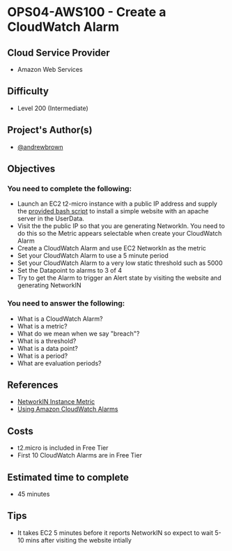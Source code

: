 # OPS04-AWS100 - Create a CloudWatch Alarm

## Cloud Service Provider
- Amazon Web Services

## Difficulty
- Level 200 (Intermediate)

## Project's Author(s)
- [@andrewbrown](https://twitter.com/andrewbrown)

## Objectives

### You need to complete the following:
- Launch an EC2 t2-micro instance with a public IP address and supply the [provided bash script](OPS04-AWS200-userdata.sh) to install a simple website with an apache server in the UserData.
- Visit the the public IP so that you are generating NetworkIn. You need
  to do this so the Metric appears selectable when create your
CloudWatch Alarm
- Create a CloudWatch Alarm and use EC2 NetworkIn as the metric
- Set your CloudWatch Alarm to use a 5 minute period
- Set your CloudWatch Alarm to a very low static threshold such as 5000
- Set the Datapoint to alarms to 3 of 4
- Try to get the Alarm to trigger an Alert state by visiting the website
  and generating NetworkIN

### You need to answer the following:
- What is a CloudWatch Alarm?
- What is a metric?
- What do we mean when we say "breach"?
- What is a threshold?
- What is a data point?
- What is a period?
- What are evaluation periods?

## References
- [NetworkIN Instance Metric](https://docs.aws.amazon.com/AWSEC2/latest/UserGuide/viewing_metrics_with_cloudwatch.html#ec2-cloudwatch-metrics)
- [Using Amazon CloudWatch Alarms](https://docs.aws.amazon.com/AmazonCloudWatch/latest/monitoring/AlarmThatSendsEmail.html)

## Costs
- t2.micro is included in Free Tier
- First 10 CloudWatch Alarms are in Free Tier

## Estimated time to complete
- 45 minutes

## Tips
- It takes EC2 5 minutes before it reports NetworkIN so expect to wait
  5-10 mins after visiting the website intially

